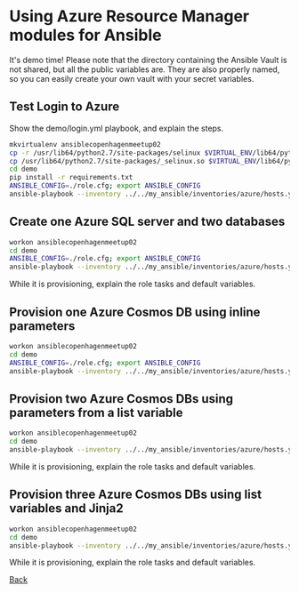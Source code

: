 # Using Azure Resource Manager modules for Ansible

It's demo time! Please note that the directory containing the Ansible Vault is not shared, but all the public variables are. They are also properly named, so you can easily create your own vault with your secret variables.

## Test Login to Azure

Show the demo/login.yml playbook, and explain the steps.

```bash
mkvirtualenv ansiblecopenhagenmeetup02
cp -r /usr/lib64/python2.7/site-packages/selinux $VIRTUAL_ENV/lib64/python2.7/site-packages
cp /usr/lib64/python2.7/site-packages/_selinux.so $VIRTUAL_ENV/lib64/python2.7/site-packages
cd demo
pip install -r requirements.txt
ANSIBLE_CONFIG=./role.cfg; export ANSIBLE_CONFIG
ansible-playbook --inventory ../../my_ansible/inventories/azure/hosts.yml --vault-password-file ~/.my_vault login.yml
```

## Create one Azure SQL server and two databases

```bash
workon ansiblecopenhagenmeetup02
cd demo
ANSIBLE_CONFIG=./role.cfg; export ANSIBLE_CONFIG
ansible-playbook --inventory ../../my_ansible/inventories/azure/hosts.yml --vault-password-file ~/.my_vault --extra-vars "ansible_python_interpreter=${VIRTUAL_ENV}/bin/python" sql.yml
```

While it is provisioning, explain the role tasks and default variables.

## Provision one Azure Cosmos DB using inline parameters

```bash
workon ansiblecopenhagenmeetup02
cd demo
ANSIBLE_CONFIG=./role.cfg; export ANSIBLE_CONFIG
ansible-playbook --inventory ../../my_ansible/inventories/azure/hosts.yml --vault-password-file ~/.my_vault --extra-vars "ansible_python_interpreter=${VIRTUAL_ENV}/bin/python" cosmosdb.yml
```

## Provision two Azure Cosmos DBs using parameters from a list variable

```bash
workon ansiblecopenhagenmeetup02
cd demo
ansible-playbook --inventory ../../my_ansible/inventories/azure/hosts.yml --vault-password-file ~/.my_vault --extra-vars "ansible_python_interpreter=${VIRTUAL_ENV}/bin/python" --extra-vars '{"az_number_of":2}' cosmosdb.yml
```

While it is provisioning, explain the role tasks and default variables.

## Provision three Azure Cosmos DBs using list variables and Jinja2

```bash
workon ansiblecopenhagenmeetup02
cd demo
ansible-playbook --inventory ../../my_ansible/inventories/azure/hosts.yml --vault-password-file ~/.my_vault --extra-vars "ansible_python_interpreter=${VIRTUAL_ENV}/bin/python" --extra-vars '{"az_number_of":3}' cosmosdb.yml
```

While it is provisioning, explain the role tasks and default variables.

[Back](README.md)
